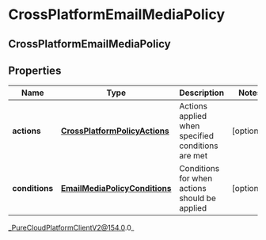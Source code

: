 # CrossPlatformEmailMediaPolicy

## CrossPlatformEmailMediaPolicy

## Properties

|Name | Type | Description | Notes|
|------------ | ------------- | ------------- | -------------|
| **actions** | [**CrossPlatformPolicyActions**](CrossPlatformPolicyActions) | Actions applied when specified conditions are met | [optional] |
| **conditions** | [**EmailMediaPolicyConditions**](EmailMediaPolicyConditions) | Conditions for when actions should be applied | [optional] |



_PureCloudPlatformClientV2@154.0.0_
